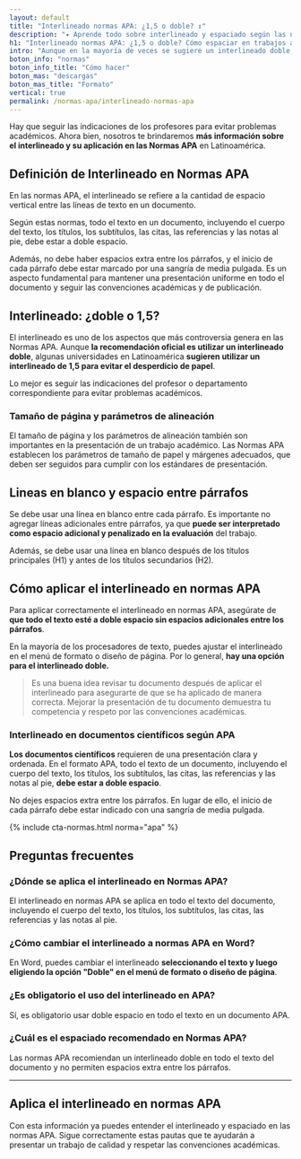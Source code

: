 ```yaml
---
layout: default
title: "Interlineado normas APA: ¿1,5 o doble? ↕"
description: "✦ Aprende todo sobre interlineado y espaciado según las normas APA. ↕ Y tú qué opinas: ¿1,5 o doble espacio?"
h1: "Interlineado normas APA: ¿1,5 o doble? Cómo espaciar en trabajos académicos"
intro: "Aunque en la mayoría de veces se sugiere un interlineado doble, también hay quienes recomiendan el uso de un interlineado de 1,5 para evitar el desperdicio de papel"
boton_info: "normas"
boton_info_title: "Cómo hacer"
boton_mas: "descargas"
boton_mas_title: "Formato"
vertical: true
permalink: /normas-apa/interlineado-normas-apa
---
```

Hay que seguir las indicaciones de los profesores para evitar problemas académicos. Ahora bien, nosotros te brindaremos **más información sobre el interlineado y su aplicación en las Normas APA** en Latinoamérica.

## Definición de Interlineado en Normas APA

En las normas APA, el interlineado se refiere a la cantidad de espacio vertical entre las líneas de texto en un documento.

Según estas normas, todo el texto en un documento, incluyendo el cuerpo del texto, los títulos, los subtítulos, las citas, las referencias y las notas al pie, debe estar a doble espacio.

Además, no debe haber espacios extra entre los párrafos, y el inicio de cada párrafo debe estar marcado por una sangría de media pulgada. Es un aspecto fundamental para mantener una presentación uniforme en todo el documento y seguir las convenciones académicas y de publicación.

## Interlineado: ¿doble o 1,5?

El interlineado es uno de los aspectos que más controversia genera en las Normas APA. Aunque **la recomendación oficial es utilizar un interlineado doble**, algunas universidades en Latinoamérica **sugieren utilizar un interlineado de 1,5 para evitar el desperdicio de papel**.

Lo mejor es seguir las indicaciones del profesor o departamento correspondiente para evitar problemas académicos.

### Tamaño de página y parámetros de alineación

El tamaño de página y los parámetros de alineación también son importantes en la presentación de un trabajo académico. Las Normas APA establecen los parámetros de tamaño de papel y márgenes adecuados, que deben ser seguidos para cumplir con los estándares de presentación.

## Lineas en blanco y espacio entre párrafos

Se debe usar una línea en blanco entre cada párrafo. Es importante no agregar líneas adicionales entre párrafos, ya que **puede ser interpretado como espacio adicional y penalizado en la evaluación** del trabajo.

Además, se debe usar una línea en blanco después de los títulos principales (H1) y antes de los títulos secundarios (H2).

## Cómo aplicar el interlineado en normas APA

Para aplicar correctamente el interlineado en normas APA, asegúrate de **que todo el texto esté a doble espacio sin espacios adicionales entre los párrafos**.

En la mayoría de los procesadores de texto, puedes ajustar el interlineado en el menú de formato o diseño de página. Por lo general, **hay una opción para el interlineado doble.**

>Es una buena idea revisar tu documento después de aplicar el interlineado para asegurarte de que se ha aplicado de manera correcta. Mejorar la presentación de tu documento demuestra tu competencia y respeto por las convenciones académicas.

### Interlineado en documentos científicos según APA

**Los documentos científicos** requieren de una presentación clara y ordenada. En el formato APA, todo el texto de un documento, incluyendo el cuerpo del texto, los títulos, los subtítulos, las citas, las referencias y las notas al pie, **debe estar a doble espacio**.

No dejes espacios extra entre los párrafos. En lugar de ello, el inicio de cada párrafo debe estar indicado con una sangría de media pulgada.

{% include cta-normas.html norma="apa" %}

## Preguntas frecuentes

### ¿Dónde se aplica el interlineado en Normas APA?

El interlineado en normas APA se aplica en todo el texto del documento, incluyendo el cuerpo del texto, los títulos, los subtítulos, las citas, las referencias y las notas al pie.

### ¿Cómo cambiar el interlineado a normas APA en Word?

En Word, puedes cambiar el interlineado **seleccionando el texto y luego eligiendo la opción "Doble" en el menú de formato o diseño de página**.

### ¿Es obligatorio el uso del interlineado en APA?

Sí, es obligatorio usar doble espacio en todo el texto en un documento APA.

### ¿Cuál es el espaciado recomendado en Normas APA?

Las normas APA recomiendan un interlineado doble en todo el texto del documento y no permiten espacios extra entre los párrafos.

----

## Aplica el interlineado en normas APA

Con esta información ya puedes entender el interlineado y espaciado en las normas APA. Sigue correctamente estas pautas que te ayudarán a presentar un trabajo de calidad y respetar las convenciones académicas.
